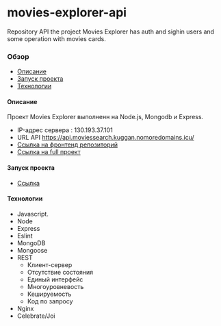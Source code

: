 # movies-explorer-api
Repository API the project Movies Explorer has auth and sighin users and some operation with movies cards.

### Обзор
* [Описание](#description)
* [Запуск проекта](#start)
* [Технологии](#technologies)

#### <a name="description">Описание</a>
Проект Movies Explorer выполненн на Node.js, Mongodb и Express.
* IP-адрес сервера : 130.193.37.101
* URL API https://api.moviessearch.kuggan.nomoredomains.icu/
* [Ссылка на фронтенд репозиторий](https://github.com/Kuggan/movies-explorer-frontend)
* [Ссылка на full проект]()

#### <a name="start">Запуск проекта</a>
* [Ссылка]()

#### <a name="technologies">Технологии</a>
* Javascript.
* Node
* Express
* Eslint
* MongoDB
* Mongoose
* REST 
  * Клиент-сервер
  * Отсутствие состояния 
  * Единый интерфейс
  * Многоуровневость
  * Кешируемость
  * Код по запросу
* Nginx
* Celebrate/Joi
